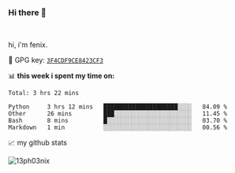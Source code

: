 ### Hi there 👋

<br />

hi, i'm fenix.

:key: GPG key: [`3F4CDF9CE8423CF3`](https://github.com/13ph03nix.gpg)


📊 **this week i spent my time on:**
<!--START_SECTION:waka-->
```text
Total: 3 hrs 22 mins

Python     3 hrs 12 mins   █████████████████████░░░░   84.09 % 
Other      26 mins         ███░░░░░░░░░░░░░░░░░░░░░░   11.45 % 
Bash       8 mins          █░░░░░░░░░░░░░░░░░░░░░░░░   03.70 % 
Markdown   1 min           ░░░░░░░░░░░░░░░░░░░░░░░░░   00.56 % 
```
<!--END_SECTION:waka-->


📈 my github stats

<a>
<img align="center" src="https://github-readme-stats.vercel.app/api?username=13ph03nix&show_icons=true&hide=stars&theme=blueberry" alt="13ph03nix" />
</a>
